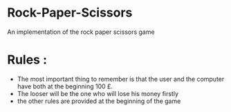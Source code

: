 # Rock-Paper-Scissors

An implementation of the rock paper scissors game

# Rules : 
  * The most important thing to remember is that the user and the computer have both at the beginning 100 £.
  * The looser will be the one who will lose his money firstly
  * the other rules are provided at the beginning of the game

